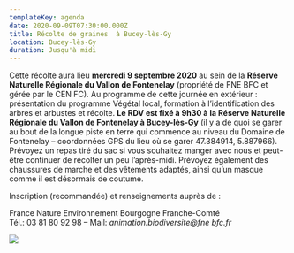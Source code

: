 ```yaml
---
templateKey: agenda
date: 2020-09-09T07:30:00.000Z
title: Récolte de graines  à Bucey-lès-Gy
location: Bucey-lès-Gy
duration: Jusqu'à midi
---
```

Cette récolte aura lieu **mercredi 9 septembre 2020** au sein de la **Réserve Naturelle Régionale du Vallon de Fontenelay** (propriété de FNE BFC et gérée par le CEN FC). Au programme de cette journée en extérieur : présentation du programme Végétal local, formation à l’identification des arbres et arbustes et récolte. **Le RDV est fixé à 9h30 à la Réserve Naturelle Régionale du Vallon de Fontenelay à Bucey-lès-Gy** (il y a de quoi se garer au bout de la longue piste en terre qui commence au niveau du Domaine de Fontenelay – coordonnées GPS du lieu où se garer 47.384914, 5.887966). Prévoyez un repas tiré du sac si vous souhaitez manger avec nous et peut-être continuer de récolter un peu l’après-midi. Prévoyez également des chaussures de marche et des vêtements adaptés, ainsi qu’un masque comme il est désormais de coutume.

Inscription (recommandée) et renseignements auprès de :

France Nature Environnement Bourgogne Franche-Comté\
Tél.: 03 81 80 92 98 – Mail: *animation.biodiversite@fne bfc.fr*

![](/img/affiche_récolte_fontenelay.jpg)